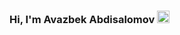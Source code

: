### Hi, I'm Avazbek Abdisalomov <img src="https://media.giphy.com/media/hvRJCLFzcasrR4ia7z/giphy.gif" width="20px">
